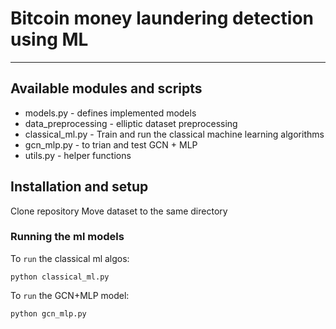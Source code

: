 # Bitcoin money laundering detection using ML

---
## Available modules and scripts
- models.py - defines implemented models
- data_preprocessing - elliptic dataset preprocessing
- classical_ml.py - Train and run the classical machine learning algorithms
- gcn_mlp.py - to trian and test GCN + MLP
- utils.py - helper functions

## Installation and setup
Clone repository
Move dataset to the same directory
### Running the ml models
To `run` the classical ml algos:
```
python classical_ml.py
```
To `run` the GCN+MLP model:
```
python gcn_mlp.py
```
